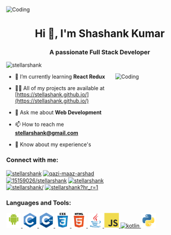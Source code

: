 <img align="center" alt="Coding" width="100%" height="300" src="https://i.postimg.cc/0QCNQqRh/link.jpg)](https://postimg.cc/8JjGK9Cb">
<h1 align="center">Hi 👋, I'm Shashank Kumar</h1>
<h3 align="center">A passionate Full Stack Developer </h3>

<p align="left"> <img src="https://komarev.com/ghpvc/?username=qazimaazarshad&label=Profile%20views&color=0e75b6&style=flat" alt="stellarshank" /> </p>


<img align="right" alt="Coding" width="210" height="300" src="https://media.giphy.com/media/USV0ym3bVWQJJmNu3N/giphy.gif">

- 🌱 I’m currently learning **React Redux** 
- 👨‍💻 All of my projects are available at [https://stellashank.github.io/](https://stellashank.github.io/)

- 💬 Ask me about **Web Development**


- 📫 How to reach me **stellarshank@gmail.com**

- 📄 Know about my experience's 

<h3 align="left">Connect with me:</h3>
<p align="left">
<a href="https://twitter.com/stellarshank" target="blank"><img align="center" src="https://cdn.jsdelivr.net/npm/simple-icons@3.0.1/icons/twitter.svg" alt="stellarshank" height="30" width="40" /></a>
<a href="https://linkedin.com/in/stellarshank" target="blank"><img align="center" src="https://cdn.jsdelivr.net/npm/simple-icons@3.0.1/icons/linkedin.svg" alt="qazi-maaz-arshad" height="30" width="40" /></a>
<a href="https://stackoverflow.com/users/15159026/stellarshank" target="blank"><img align="center" src="https://cdn.jsdelivr.net/npm/simple-icons@3.0.1/icons/stackoverflow.svg" alt="15159026/stellarshank" height="30" width="40" /></a>
<a href="https://fb.com/stellarshank" target="blank"><img align="center" src="https://cdn.jsdelivr.net/npm/simple-icons@3.0.1/icons/facebook.svg" alt="stellarshank" height="30" width="40" /></a>
<a href="https://instagram.com/stellarshank/" target="blank"><img align="center" src="https://cdn.jsdelivr.net/npm/simple-icons@3.0.1/icons/instagram.svg" alt="stellarshank/" height="30" width="40" /></a>
<a href="https://www.hackerrank.com/stellarshank?hr_r=1" target="blank"><img align="center" src="https://cdn.jsdelivr.net/npm/simple-icons@3.0.1/icons/hackerrank.svg" alt="stellarshank?hr_r=1" height="30" width="40" /></a>
</p>

<h3 align="left">Languages and Tools:</h3>
<p align="left"> <a href="https://developer.android.com" target="_blank"> <img src="https://raw.githubusercontent.com/devicons/devicon/master/icons/android/android-original-wordmark.svg" alt="android" width="40" height="40"/> </a> <a href="https://www.cprogramming.com/" target="_blank"> <img src="https://raw.githubusercontent.com/devicons/devicon/master/icons/c/c-original.svg" alt="c" width="40" height="40"/> </a> <a href="https://www.w3schools.com/cpp/" target="_blank"> <img src="https://raw.githubusercontent.com/devicons/devicon/master/icons/cplusplus/cplusplus-original.svg" alt="cplusplus" width="40" height="40"/> </a> <a href="https://www.w3schools.com/css/" target="_blank"> <img src="https://raw.githubusercontent.com/devicons/devicon/master/icons/css3/css3-original-wordmark.svg" alt="css3" width="40" height="40"/> </a> <a href="https://www.w3.org/html/" target="_blank"> <img src="https://raw.githubusercontent.com/devicons/devicon/master/icons/html5/html5-original-wordmark.svg" alt="html5" width="40" height="40"/> </a> <a href="https://www.java.com" target="_blank"> <img src="https://raw.githubusercontent.com/devicons/devicon/master/icons/java/java-original.svg" alt="java" width="40" height="40"/> </a> <a href="https://developer.mozilla.org/en-US/docs/Web/JavaScript" target="_blank"> <img src="https://raw.githubusercontent.com/devicons/devicon/master/icons/javascript/javascript-original.svg" alt="javascript" width="40" height="40"/> </a> <a href="https://kotlinlang.org" target="_blank"> <img src="https://www.vectorlogo.zone/logos/kotlinlang/kotlinlang-icon.svg" alt="kotlin" width="40" height="40"/> </a> <a href="https://www.python.org" target="_blank"> <img src="https://raw.githubusercontent.com/devicons/devicon/master/icons/python/python-original.svg" alt="python" width="40" height="40"/> </a> </p>

